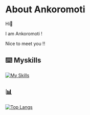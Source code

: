 # About Ankoromoti
Hi👋 

I am Ankoromoti !

Nice to meet you !!
## :keyboard: Myskills

[![My Skills](https://skillicons.dev/icons?i=html,css,js,nodejs,discord,bots,figma,github,instagram,twitter,&perline=5)](https://skillicons.dev)

## :bar_chart:

[![Top Langs](https://github-readme-stats.vercel.app/api/top-langs/?username=0Ankoromoti0&layout=compact)](https://github.com/anuraghazra/github-readme-stats)